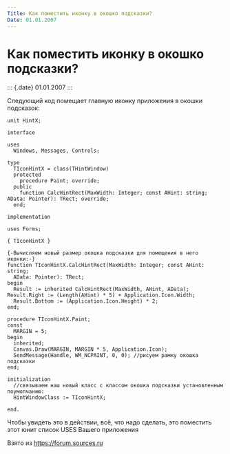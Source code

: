 ```yaml
---
Title: Как поместить иконку в окошко подсказки?
Date: 01.01.2007
---
```



Как поместить иконку в окошко подсказки?
========================================

::: {.date}
01.01.2007
:::

Следующий код помещает главную иконку приложения в окошки подсказок:

    unit HintX; 
     
    interface 
     
    uses 
      Windows, Messages, Controls; 
     
    type 
      TIconHintX = class(THintWindow) 
      protected 
        procedure Paint; override; 
      public 
        function CalcHintRect(MaxWidth: Integer; const AHint: string; AData: Pointer): TRect; override; 
      end; 
     
    implementation 
     
    uses Forms; 
     
    { TIconHintX } 
     
    {-Вычисляем новый размер окошка подсказки для помещения в него иконки:-}
    function TIconHintX.CalcHintRect(MaxWidth: Integer; const AHint: string; 
      AData: Pointer): TRect; 
    begin 
      Result := inherited CalcHintRect(MaxWidth, AHint, AData);       Result.Right := (Length(AHint) * 5) + Application.Icon.Width; 
      Result.Bottom := (Application.Icon.Height) * 2; 
    end; 
     
    procedure TIconHintX.Paint; 
    const 
      MARGIN = 5; 
    begin 
      inherited; 
      Canvas.Draw(MARGIN, MARGIN * 5, Application.Icon); 
      SendMessage(Handle, WM_NCPAINT, 0, 0); //рисуем рамку окошка подсказки
    end; 
     
    initialization 
      //связываем наш новый класс с классом окошка подсказки установленным поумолчанию:
      HintWindowClass := TIconHintX; 
     
    end. 

Чтобы увидеть это в действии, всё, что надо сделать, это поместить этот
юнит список USES Вашего приложения

Взято из <https://forum.sources.ru>
